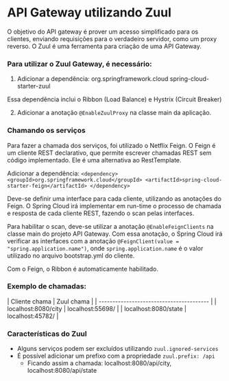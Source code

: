 # API Gateway utilizando Zuul

O objetivo do API gateway é prover um acesso simplificado para os clientes, enviando requisições para o verdadeiro servidor, como um proxy reverso. O Zuul é uma ferramenta para criação de uma API Gateway.

### Para utilizar o Zuul Gateway, é necessário: 

1. Adicionar a dependência:
	<dependency>
		<groupId>org.springframework.cloud</groupId>
		<artifactId>spring-cloud-starter-zuul</artifactId>
	</dependency>
	
Essa dependência inclui o Ribbon (Load Balance) e Hystrix (Circuit Breaker)
	
2. Adicionar a anotação ```@EnableZuulProxy``` na classe main da aplicação.

### Chamando os serviços

Para fazer a chamada dos serviços, foi utilizado o Netflix Feign. O Feign é um cliente REST declarativo, que permite escrever chamadas REST sem código implementado. Ele é uma alternativa ao RestTemplate.

Adicionar a dependência:
	```
	<dependency>
		<groupId>org.springframework.cloud</groupId>
		<artifactId>spring-cloud-starter-feign</artifactId>
	</dependency>
	```

Deve-se definir uma interface para cada cliente, utilizando as anotações do Feign. O Spring Cloud irá implementar em run-time o processo de chamada e resposta de cada cliente REST, fazendo o scan pelas interfaces.

Para habilitar o scan, deve-se utilizar a anotação ```@EnableFeignClients``` na classe main do projeto API Gateway. Com essa anotação, o Spring Cloud irá verificar as interfaces com a anotação ```@FeignClient(value = "spring.application.name")```, onde ```spring.application.name``` é o valor utilizado no arquivo bootstrap.yml do cliente.

Com o Feign, o Ribbon é automaticamente habilitado.

### Exemplo de chamadas:

| Cliente chama        | Zuul chama        |
| ---------------------------------------- |
| localhost:8080/city  | localhost:55698/  |
| localhost:8080/state | localhost:45782/  |

### Características do Zuul
- Alguns serviços podem ser excluídos utilizando ```zuul.ignored-services```
- É possível adicionar um prefixo com a propriedade ```zuul.prefix: /api```
	- Ficando assim a chamada: localhost:8080/api/city, localhost:8080/api/state
